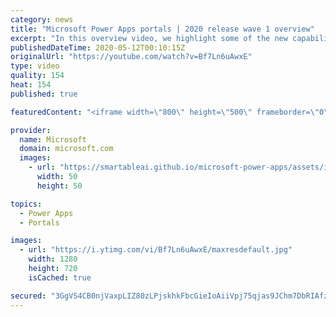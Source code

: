 ```yaml
---
category: news
title: "Microsoft Power Apps portals | 2020 release wave 1 overview"
excerpt: "In this overview video, we highlight some of the new capabilities included in the latest update to Microsoft Power Apps portals.     Here are the capabilities covered:   •    Power BI integration, so you can quickly add Power BI reports, tables, and dashboards to your portals without coding.  •    Themes"
publishedDateTime: 2020-05-12T00:10:15Z
originalUrl: "https://youtube.com/watch?v=Bf7Ln6uAwxE"
type: video
quality: 154
heat: 154
published: true

featuredContent: "<iframe width=\"800\" height=\"500\" frameborder=\"0\" src=\"https://www.youtube.com/embed/Bf7Ln6uAwxE\" allow=\"accelerometer; autoplay; encrypted-media; gyroscope; picture-in-picture\" allowfullscreen></iframe>"

provider:
  name: Microsoft
  domain: microsoft.com
  images:
    - url: "https://smartableai.github.io/microsoft-power-apps/assets/images/organizations/microsoft.com-50x50.jpg"
      width: 50
      height: 50

topics:
  - Power Apps
  - Portals

images:
  - url: "https://i.ytimg.com/vi/Bf7Ln6uAwxE/maxresdefault.jpg"
    width: 1280
    height: 720
    isCached: true

secured: "3GgVS4CB0njVaxpLIZ80zLPjskhkFbcGieIoAiiVpj75qjas9JChm7DbRIAfz/YX4DMHAsqhuZKIsDwwYMG8UpBIhii2gNgOAEkJJJ37yNQbjdB1V5svIxyNyunFr4+DMh/srQCrI7flweoNVEwDahnDfldcMb6NBohj3pBYkVxbKWf9i0F/u/z6dO81DQxg7Cyqn/uXmYYlASjCAKkzE+k23G1VLzAeJDFqMKWEqNsWhrPvXJV53qRyF+CEvXlhugMoXa2sy86DQVRmqPrMtxrqDxGxktYrUD6XPcpMHem5PNm6sHPi17Je8U/ave5iGtpL61fcs7tVGaXytwABmId1CU9QdXHilCB3n8ulNbRWOHPJvyIqwWOmWpgxQd7RIPu0o6qgMqBJgY4zQ5apPp8Lo3Bcj57emsFuEbEZ2RZ44repHjrJ5TArMO6OXS4Y;oesiRepF2/zDC7qmsIokYQ=="
---
```


